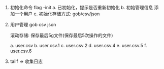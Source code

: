 1. 初始化命令
    flag -init
    a. 已初始化，提示是否重新初始化
    b. 初始管理信息
        添加一个用户
    c. 初始化存储方式: gob/csv/json


2. 用户管理
    gob
    csv
    json

    滚动存储: 保存最后5g文件(保存最后5次操作的文件)

    a. user.csv
    b. user.csv.1
    c. user.csv.2
    d. user.csv.4
    e. user.csv.5
    f. user.csv.6

3. tailf => 收集日志

